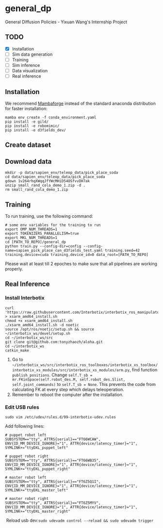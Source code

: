# general_dp
General Diffusion Policies - Yixuan Wang's Internship Project

## TODO
- [x] Installation
- [ ] Sim data generation
- [ ] Training
- [ ] Sim inference
- [ ] Data visualization
- [ ] Real inference

## Installation
We recommend [Mambaforge](https://github.com/conda-forge/miniforge#mambaforge) instead of the standard anaconda distribution for faster installation: 
```console
mamba env create -f conda_environment.yaml
pip install -e gild/
pip install -e robomimic/
pip install -e d3fields_dev/
```

## Create dataset


## Download data
```console
mkdir -p data/sapien_env/teleop_data/pick_place_soda
cd data/sapien_env/teleop_data/pick_place_soda
gdown 1v264rhqXWqqJfYWcMHiD54OSfvvDH7ak
unzip small_rand_cola_demo_1.zip -d .
rm small_rand_cola_demo_1.zip
```

## Training
To run training, use the following command:
```console
# some env variables for the training to run
export OMP_NUM_THREADS=1
export TOKENIZERS_PARALLELISM=true
export MKL_NUM_THREADS=1
cd [PATH_TO_REPO]/general_dp
python train.py --config-dir=config --config-name=sapien_pick_place_can_d3fields_test.yaml training.seed=42 training.device=cuda training.device_id=0 data_root=[PATH_TO_REPO]
```
Please wait at least till 2 epoches to make sure that all pipelines are working properly.

## Real Inference
### Install Interbotix
```console
curl 'https://raw.githubusercontent.com/Interbotix/interbotix_ros_manipulators/main/interbotix_ros_xsarms/install/amd64/xsarm_amd64_install.sh' > xsarm_amd64_install.sh
chmod +x xsarm_amd64_install.sh
./xsarm_amd64_install.sh -d noetic
​source /opt/ros/noetic/setup.sh && source ~/interbotix_ws/devel/setup.sh
cd ~/interbotix_ws/src
​git clone git@github.com:tonyzhaozh/aloha.git
​cd ~/interbotix_ws
catkin_make
```
1. Go to ``~/interbotix_ws/src/interbotix_ros_toolboxes/interbotix_xs_toolbox/interbotix_xs_modules/src/interbotix_xs_modules/arm.py``, find function ``publish_positions``. Change ``self.T_sb = mr.FKinSpace(self.robot_des.M, self.robot_des.Slist, self.joint_commands)`` to ``self.T_sb = None``. This prevents the code from calculating FK at every step which delays teleoperation.
2. Remember to reboot the computer after the installation.


### Edit USB rules
```console
sudo vim /etc/udev/rules.d/99-interbotix-udev.rules
```

Add following lines:

```
# puppet robot left 
SUBSYSTEM=="tty", ATTRS{serial}=="FT66WCAW", ENV{ID_MM_DEVICE_IGNORE}="1", ATTR{device/latency_timer}="1", SYMLINK+="ttyDXL_puppet_left"

# puppet robot right 
SUBSYSTEM=="tty", ATTRS{serial}=="FT66WB35", ENV{ID_MM_DEVICE_IGNORE}="1", ATTR{device/latency_timer}="1", SYMLINK+="ttyDXL_puppet_right"

# master robot left
SUBSYSTEM=="tty", ATTRS{serial}=="FT6Z5Q1I", ENV{ID_MM_DEVICE_IGNORE}="1", ATTR{device/latency_timer}="1", SYMLINK+="ttyDXL_master_left"

# master robot right
SUBSYSTEM=="tty", ATTRS{serial}=="FT6Z5MYV", ENV{ID_MM_DEVICE_IGNORE}="1", ATTR{device/latency_timer}="1", SYMLINK+="ttyDXL_master_right"
```
​
Reload usb dev:
​`sudo udevadm control --reload && sudo udevadm trigger`

